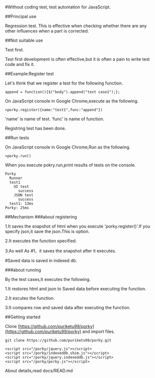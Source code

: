 #Without coding test, test automation for JavaScript.

##Principal use

Regression test.
This is effective when checking whether there are any other influences when a part is corrected. 

##Not suitable use

Test first.

Test first development is often effective,but it is often a pain to write test code and fix it. 

##Example:Register test

Let's think that we register a test for the following function.

```coffeescript:append
append = function(){$("body").append("test case1");};
```

On JavaScript console in Google Chrome,execute as the following.

```javascript:console
>porky.register({name:"test1",func:"append"})
```

'name' is name of test. 'func' is name of function.

Registring test has been done.

##Run tests

On JavaScript console in Google Chrome,Run as the following.

```javascript:console
>porky.run()
```

When you execute pokry.run,print results of tests on the console.

```yaml:result
Porky 
  Runner
  test1 
    UI test 
      success 
    JSON test 
      success 
  test1: 13ms 
Porky: 25ms 
```


##Mechanism
###about registering

1.It saves the snapshot of html when you execute 'porky.register()'.If you specify json,it save the json.This is option.

2.It executes the function specified.

3.As well As #1、it saves the snapshot after it executes.

\#Saved data is saved in indexed db.

###about running

By the test cases,It executes the following.

1.It restores html and json to Saved data before executing the function. 

2.It excutes the function.

3.It compares row and saved data after executing the function.


##Getting started

Clone [https://github.com/puriketu99/porky](https://github.com/puriketu99/porky) and import files.

```sh:clone
git clone https://github.com/puriketu99/porky.git
```


```html:importfiles
<script src="/porky/jquery.js"></script>
<script src="/porky/indexeddb.shim.js"></script>
<script src="/porky/jquery.indexeddb.js"></script>
<script src="/porky/porky.js"></script>
```


About details,read docs/READ.md

